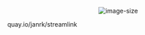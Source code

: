 <p align="center">
<img src="https://img.shields.io/docker/image-size/janrk/streamlink" alt="image-size">
</p>

quay.io/janrk/streamlink
